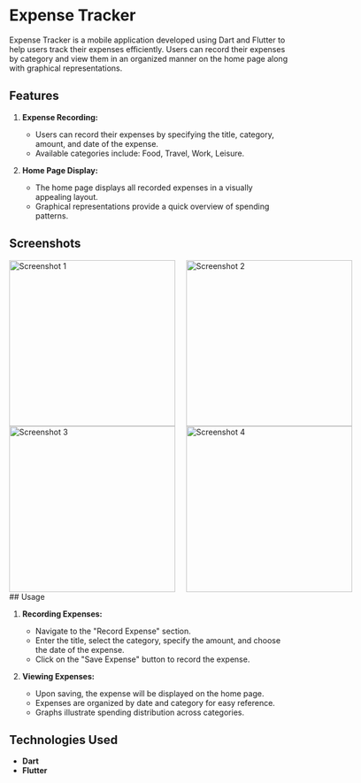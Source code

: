 # Expense Tracker

Expense Tracker is a mobile application developed using Dart and Flutter to help users track their expenses efficiently. Users can record their expenses by category and view them in an organized manner on the home page along with graphical representations.

## Features

1. **Expense Recording:**
    - Users can record their expenses by specifying the title, category, amount, and date of the expense.
    - Available categories include: Food, Travel, Work, Leisure.

2. **Home Page Display:**
    - The home page displays all recorded expenses in a visually appealing layout.
    - Graphical representations provide a quick overview of spending patterns.

## Screenshots

<div style="display: flex;">
    <div style="margin-right: 20px;">
        <img src="https://github.com/BhavikPindoriya/expense_tracker/assets/154498968/3e809e23-97ac-4db0-b35f-0c9296ab522f" alt="Screenshot 1" width="300">
    </div>
    <div>
        <img src="https://github.com/BhavikPindoriya/expense_tracker/assets/154498968/a39bdcc6-47f5-4300-9cf1-62800b9b7f14" alt="Screenshot 2" width="300">
    </div>
</div>

<div style="display: flex;">
    <div style="margin-right: 20px;">
        <img src="https://github.com/BhavikPindoriya/expense_tracker/assets/154498968/41101afc-fb59-416c-8a4d-798a04803871" alt="Screenshot 3" width="300">
    </div>
    <div>
        <img src="https://github.com/BhavikPindoriya/expense_tracker/assets/154498968/4715c40c-2d63-420a-a7f2-c24b427ee309" alt="Screenshot 4" width="300">
    </div>
</div>
## Usage

1. **Recording Expenses:**
    - Navigate to the "Record Expense" section.
    - Enter the title, select the category, specify the amount, and choose the date of the expense.
    - Click on the "Save Expense" button to record the expense.

2. **Viewing Expenses:**
    - Upon saving, the expense will be displayed on the home page.
    - Expenses are organized by date and category for easy reference.
    - Graphs illustrate spending distribution across categories.

## Technologies Used

- **Dart**
- **Flutter**



